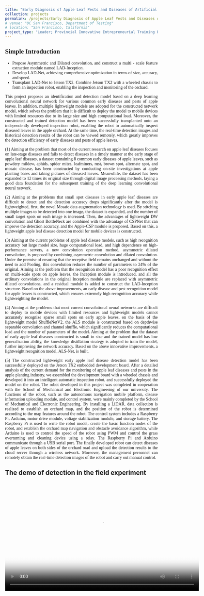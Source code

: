 ```yaml
---
title: "Early Diagnosis of Apple Leaf Pests and Diseases of Artificial Intelligence and Inspection Robots"
collection: projects
permalink: /projects/Early Diagnosis of Apple Leaf Pests and Diseases of Artificial Intelligence and Inspection Robots
# venue: "UC San Francisco, Department of Testing"
# location: "San Francisco, California"
project_type: "Leader; Provincial Innovative Entrepreneurial Training Plan Program (2021 May to 2022 May)"
---
```


<div style="text-align: justify; font-family: 'Times New Roman', Times, serif;">
<h2>Simple Introduction</h2>
<ul>
<li>Propose Asymmetric and Dilated convolution, and construct a multi - scale feature extraction module named LAD-Inception.</li>
<li>Develop LAD-Net, achieving comprehensive optimization in terms of size, accuracy, and speed.</li>
<li>Transplant LAD-Net to Jetson TX2. Combine Jetson TX2 with a wheeled chassis to form an inspection robot, enabling the inspection and monitoring of the orchard.</li>
</ul>

<p>This project proposes an identification and detection model based on a deep learning convolutional neural network for various common early diseases and pests of apple leaves. In addition, multiple lightweight models are adopted for the constructed network model, which solves the problem that it is difficult to deploy the model to mobile devices with limited resources due to its large size and high computational load. Moreover, the constructed and trained detection model has been successfully transplanted onto an independently developed inspection robot, enabling the robot to automatically inspect diseased leaves in the apple orchard. At the same time, the real-time detection images and historical detection results of the robot can be viewed remotely, which greatly improves the detection efficiency of early diseases and pests of apple leaves.</p>

<p>(1) Aiming at the problem that most of the current research on apple leaf diseases focuses on late-stage diseases and fails to detect diseases in a timely manner at the early stage of apple leaf diseases, a dataset containing 8 common early diseases of apple leaves, such as powdery mildew, aphids, spider mites, leafminers, rust, brown spot, alternate spot, and mosaic disease, has been constructed by conducting on-site investigations at apple planting bases and taking pictures of diseased leaves. Meanwhile, the dataset has been expanded to 12 times its original size through digital image processing methods, laying a good data foundation for the subsequent training of the deep learning convolutional neural network.</p>

<p>(2) Aiming at the problems that small spot diseases in early apple leaf diseases are difficult to detect and the detection accuracy drops significantly after the model is lightweighted, first, the novel Mosaic data augmentation technology is used. By stitching multiple images to be detected into one image, the dataset is expanded, and the number of small target spots on each image is increased. Then, the advantages of lightweight DW convolution and Ghost BottleNeck are combined with the advantage of CSPNet that can improve the detection accuracy, and the Apple-CSP module is proposed. Based on this, a lightweight apple leaf disease detection model for mobile devices is constructed.</p>

<p>(3) Aiming at the current problems of apple leaf disease models, such as high recognition accuracy but large model size, huge computational load, and high dependence on high-performance servers, a new convolution operation method, asymmetric dilated convolution, is proposed by combining asymmetric convolution and dilated convolution. Under the premise of ensuring that the receptive field remains unchanged and without the need to add Pooling, this convolution reduces the number of parameters to 24% of the original. Aiming at the problem that the recognition model has a poor recognition effect on multi-scale spots on apple leaves, the Inception module is introduced, and all the ordinary convolutions in the original Inception module are replaced with asymmetric dilated convolutions, and a residual module is added to construct the LAD-Inception structure. Based on the above improvements, an early disease and pest recognition model for apple leaves is constructed, which ensures extremely high recognition accuracy while lightweighting the model.</p>

<p>(4) Aiming at the problems that most current convolutional neural networks are difficult to deploy to mobile devices with limited resources and lightweight models cannot accurately recognize sparse small spots on early apple leaves, on the basis of the lightweight model ShuffleNetV2, the ALS module is constructed based on depthwise separable convolution and channel shuffle, which significantly reduces the computational load and the number of parameters of the model. Aiming at the problem that the dataset of early apple leaf diseases constructed is small in size and the trained model has low generalization ability, the knowledge distillation strategy is adopted to train the model, further improving the network accuracy. Based on the above innovative improvements, a lightweight recognition model, ALS-Net, is built.</p>

<p>(5) The constructed lightweight early apple leaf disease detection model has been successfully deployed on the Jetson TX2 embedded development board. After a detailed analysis of the current demand for the monitoring of apple leaf diseases and pests in the apple planting industry, we assembled the development board with a wheeled chassis and developed it into an intelligent automatic inspection robot, and successfully deployed the model on the robot. The robot developed in this project was completed in cooperation with the School of Mechanical and Electronic Engineering of our university. The functions of the robot, such as the autonomous navigation mobile platform, disease information uploading module, and control system, were mainly completed by the School of Mechanical and Electronic Engineering. By installing a LiDAR, data collection is realized to establish an orchard map, and the position of the robot is determined according to the map features around the robot. The control system includes a Raspberry Pi, Arduino, motor drive module, voltage stabilization module, and storage battery. The Raspberry Pi is used to write the robot model, create the basic function nodes of the robot, and establish the orchard map navigation and obstacle avoidance algorithm, while Arduino is used to control the speed of the robot using PWM and control the grass overturning and cleaning device using a relay. The Raspberry Pi and Arduino communicate through a USB serial port. The finally developed robot can detect diseases of apple leaves on both sides of the orchard road and upload the detection results to the cloud server through a wireless network. Moreover, the management personnel can remotely obtain the real-time detection images of the robot and carry out manual control.</p>
</div>


## The demo of detection in the field experiment

<div style="text-align: center;">
  <video width="640" height="360" controls 
         poster="http://zhuxy-USTC.github.io/images/robot_based_detection_experiment.png" 
         style="display: block; margin: auto;">
    <source src="http://zhuxy-USTC.github.io/videos/robot_experiment.mp4" type="video/mp4">
    Your browser does not support the video tag.
  </video>
</div>

